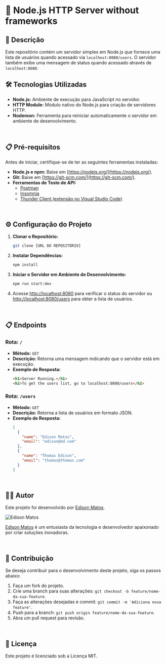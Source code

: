 # 🚀 Node.js HTTP Server without frameworks

## 📜 Descrição

Este repositório contém um servidor simples em Node.js que fornece uma lista de usuários quando acessado via `localhost:8080/users`. O servidor também exibe uma mensagem de status quando acessado através de `localhost:8080`.

## 🛠️ Tecnologias Utilizadas

- **Node.js:** Ambiente de execução para JavaScript no servidor.
- **HTTP Module:** Módulo nativo do Node.js para criação de servidores HTTP.
- **Nodemon:** Ferramenta para reiniciar automaticamente o servidor em ambiente de desenvolvimento.

<br>

## 📋 Pré-requisitos

Antes de iniciar, certifique-se de ter as seguintes ferramentas instaladas:

- **Node.js e npm:** Baixe em [https://nodejs.org/](https://nodejs.org/).
- **Git:** Baixe em [https://git-scm.com/](https://git-scm.com/).
- **Ferramentas de Teste de API:**
  - [Postman](https://www.postman.com/downloads/)
  - [Insomnia](https://insomnia.rest/download/)
  - [Thunder Client (extensão no Visual Studio Code)](https://marketplace.visualstudio.com/items?itemName=rangav.vscode-thunder-client)

<br>

## ⚙️ Configuração do Projeto

1. **Clonar o Repositório:**

    ```bash
    git clone [URL DO REPOSITÓRIO]
    ```

2. **Instalar Dependências:**

    ```bash
    npm install
    ```

3. **Iniciar o Servidor em Ambiente de Desenvolvimento:**

    ```bash
    npm run start:dev
    ```

4. Acesse [http://localhost:8080](http://localhost:8080) para verificar o status do servidor ou [http://localhost:8080/users](http://localhost:8080/users) para obter a lista de usuários.

<br>

## 📋 Endpoints

### Rota: `/`

- **Método:** `GET`
- **Descrição:** Retorna uma mensagem indicando que o servidor está em execução.
- **Exemplo de Resposta:**
  ```html
  <h1>Server Running.</h1>
  <h2>To get the users list, go to localhost:8080/users</h2>
  ```

### Rota: `/users`

- **Método:** `GET`
- **Descrição:** Retorna a lista de usuários em formato JSON.
- **Exemplo de Resposta:**
  ```json
  [
    {
      "name": "Edison Matos",
      "email": "edison@ed.com"
    },
    {
      "name": "Thomas Edison",
      "email": "thomas@thomas.com"
    }
  ]
  ```

<br>

## 🧑‍💻 Autor

Este projeto foi desenvolvido por [Edison Matos](https://github.com/EdisonMatos).

![Edison Matos](https://avatars.githubusercontent.com/u/17342047?s=200)

[Edison Matos](https://github.com/EdisonMatos) é um entusiasta da tecnologia e desenvolvedor apaixonado por criar soluções inovadoras.

<br>

## 🤝 Contribuição

Se deseja contribuir para o desenvolvimento deste projeto, siga os passos abaixo:

1. Faça um fork do projeto.
2. Crie uma branch para suas alterações: `git checkout -b feature/nome-da-sua-feature`.
3. Faça as alterações desejadas e commit: `git commit -m 'Adiciona nova feature'`.
4. Push para a branch: `git push origin feature/nome-da-sua-feature`.
5. Abra um pull request para revisão.

<br>

## 📄 Licença

Este projeto é licenciado sob a Licença MIT.
